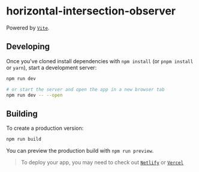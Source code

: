 # horizontal-intersection-observer

Powered by [`Vite`](https://vitejs.dev/).

## Developing

Once you've cloned install dependencies with `npm install` (or `pnpm install` or `yarn`), start a development server:

```bash
npm run dev

# or start the server and open the app in a new browser tab
npm run dev -- --open
```

## Building

To create a production version:

```bash
npm run build
```

You can preview the production build with `npm run preview`.

> To deploy your app, you may need to check out [`Netlify`](https://www.netlify.com/) or [`Vercel`](https://vercel.com)
